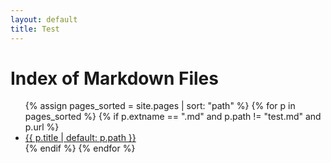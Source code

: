 ```yaml
---
layout: default
title: Test
---
```


# Index of Markdown Files

<ul>
{% assign pages_sorted = site.pages | sort: "path" %}
{% for p in pages_sorted %}
  {% if p.extname == ".md" and p.path != "test.md" and p.url %}
    <li><a href="{{ p.url | relative_url }}">{{ p.title | default: p.path }}</a></li>
  {% endif %}
{% endfor %}
</ul>